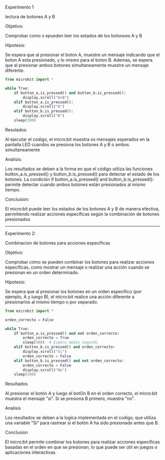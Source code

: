 Experimento 1

lectura de botones A y B

Objetivo:

Comprobar como s epueden leer los estados de los botonoes A y B 

Hipotesis:

Se espera que al presionar el boton A, muestre un mensaje indicando que el boton A esta presionado, y lo mismo para el boton B. Ademas, se espera que al presionar ambos botones simultaneamente muestre un mensaje diferente.

```py
from microbit import *

while True:
    if button_a.is_pressed() and button_b.is_pressed():
        display.scroll("A+B")
    elif button_a.is_pressed():
        display.scroll("A")
    elif button_b.is_pressed():
        display.scroll("B")
    sleep(300)
```
Resulados:

Al ejecutar el codigo, el micro:bit muestra os mensajes esperados en la pantalla LED cuandos se presiona los botones A y B o ambos simultaneamente 

Analisis: 

Los resultados se deben a la forma en que el código utiliza las funciones button_a.is_pressed() y button_b.is_pressed() para detectar el estado de los botones. La condición if button_a.is_pressed() and button_b.is_pressed(): permite detectar cuando ambos botones están presionados al mismo tiempo.

Conclusion:

El micro:bit puede leer los estados de los botones A y B de manera efectiva, permitiendo realizar acciones específicas según la combinación de botones presionados

--------------------------------------------------------------
Experimento 2:

Combinacion de botones para acciones especificas

Objetivo:

Comprobar cómo se pueden combinar los botones para realizar acciones específicas, como mostrar un mensaje o realizar una acción cuando se presionan en un orden determinado.

Hipotesis:

Se espera que al presionar los botones en un orden específico (por ejemplo, A y luego B), el micro:bit realice una acción diferente a presionarlos al mismo tiempo o por separado.

``` py
from microbit import *

orden_correcto = False

while True:
    if button_a.is_pressed() and not orden_correcto:
        orden_correcto = True
        sleep(500)  # Espera medio segundo
    elif button_b.is_pressed() and orden_correcto:
        display.scroll("Si")
        orden_correcto = False
    elif button_b.is_pressed() and not orden_correcto:
        orden_correcto = False
        display.scroll("No")
    sleep(300)
```
Resultados

Al presionar el botón A y luego el botOn B en el orden correcto, el micro:bit muestra el mensaje "si". Si se presiona B primero, muestra "no".

Analisis

Los resultados se deben a la logica implementada en el codigo, que utiliza una variable "Si" para rastrear si el botón A ha sido presionado antes que B.

Conclusion 

El micro:bit permite combinar los botones para realizar acciones específicas basadas en el orden en que se presionan, lo que puede ser útil en juegos o aplicaciones interactivas.




